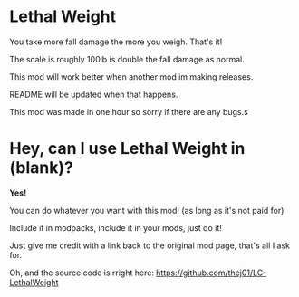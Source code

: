 # Lethal Weight
You take more fall damage the more you weigh. That's it!

The scale is roughly 100lb is double the fall damage as normal.

This mod will work better when another mod im making releases.

README will be updated when that happens.

This mod was made in one hour so sorry if there are any bugs.s

# Hey, can I use Lethal Weight in (blank)?
**Yes!**

You can do whatever you want with this mod! (as long as it's not paid for)

Include it in modpacks, include it in your mods, just do it!

Just give me credit with a link back to the original mod page, that's all I ask for.

Oh, and the source code is rright here: https://github.com/thej01/LC-LethalWeight